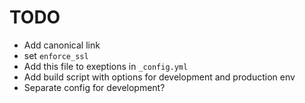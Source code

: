 # TODO

- Add canonical link
- set `enforce_ssl`
- Add this file to exeptions in `_config.yml`
- Add build script with options for development and production env
- Separate config for development?
